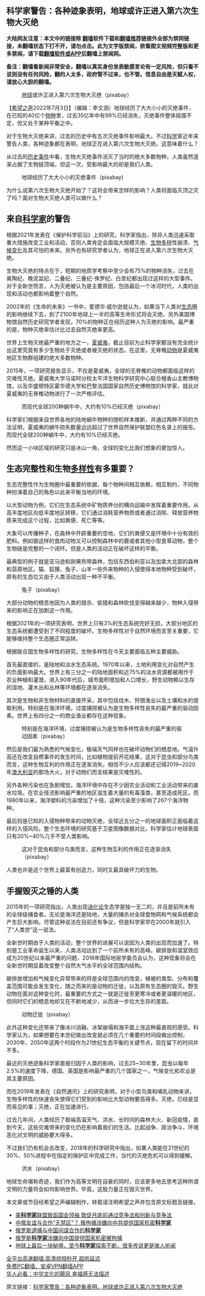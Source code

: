  <!-- 面包屑导航 --> <h2>科学家警告：各种迹象表明，地球或许正进入第六次生物大灭绝</h2> <p class="notice"><b>大陆网友注意：本文中的链接除 <a href="https://github.com/bannedbook/fanqiang" >翻墙</a>软件下载和<a href="https://github.com/killgcd/justmysocks/blob/master/README.md">翻墙推荐</a>链接外全部为禁网链接，未翻墙状态下打不开，请勿点击。此为文字版禁闻，欲看图文视频完整版和更多禁闻，请下载<a href="https://github.com/bannedbook/fanqiang">翻墙软件或APP</a>后翻墙上禁闻网。</p><p>备注：翻墙看新闻非常安全，翻墙以真实身份发表敏感言论有一定风险，但只看不说则没有任何风险，翻的人太多，政府管不过来，也不管。信息自由是天赋人权，请放心大胆的翻墙。</b></p>  <div class="entry"> <figure><figcaption><a href="https://www.bannedbook.org/bnews/tag/%e5%9c%b0%e7%90%83/" class="st_tag internal_tag" rel="tag" title="标签 地球 下的日志">地球</a>或许正进入第六次生物大灭绝（pixabay）</figcaption></figure> <p>【<span class='wp_keywordlink_affiliate'><a href="https://www.soundofhope.org" title="希望之声" target="_blank">希望之声</a></span>2022年7月3日】（编辑：李文涵）地球经历了大大小小的灭绝事件，在已知的40亿个<a href="https://www.bannedbook.org/bnews/tag/%E7%89%A9%E7%A7%8D/" class="st_tag internal_tag" rel="tag" title="标签 物种 下的日志">物种</a>里，过去35亿年中有99%已经消失，灭绝事件整体摇摆不定，但又处于某种平衡之中。</p> <p>对于生物大灭绝来讲，过去的历史中有五次灭绝事件影响最大。不过<span class='wp_keywordlink'><a href="https://www.bannedbook.org/forum11/topic309.html" title="禁片：“科学”的棍子" target="_blank">科学</a></span>家近年来警告人类，各种迹象都在表明，地球正在进入第六次生物大灭绝。这意味着什么？</p> <p>从过去的<span class='wp_keywordlink'><a href="https://www.bannedbook.org/forum33/" title="近代历史事件真相" target="_blank">历史事件</a></span>中看，生物大灭绝事件消灭了当时的绝大多数物种，人类虽然逐渐占据了生物链顶端，但这一次，受影响最大的却是我们人类。</p> <figure><figcaption>地球经历了大大小小的灭绝事件（pixabay)</figcaption></figure> <p>为什么说第六次生物大灭绝开始了？这将会带来怎样的影响？人类将面临灭顶之灾了吗？面对生物大灭绝人类可以做什么？</p> <h2><strong>来自<a href="https://www.bannedbook.org/bnews/tag/%e7%a7%91%e5%ad%a6%e5%ae%b6/" class="st_tag internal_tag" rel="tag" title="标签 科学家 下的日志">科学家</a>的警告</strong></h2> <p>根据2021年发表在《保护科学前沿》上的研究，科学家指出，除非人类迅速采取重大措施改变工业和活动，否则人类肯定会面临大规模灭绝、<a href="https://www.bannedbook.org/bnews/tag/%E7%94%9F%E7%89%A9%E5%A4%9A%E6%A0%B7/" class="st_tag internal_tag" rel="tag" title="标签 生物多样 下的日志">生物多样</a>性崩溃、<span class='wp_keywordlink'><a href="https://www.bannedbook.org/bnews/ssgc/20180904/993719.html" title="《魔鬼在统治着我们的世界(23)：环保主义(上)》" target="_blank">气候变化</a></span>及其可怕的未来。另外也有研究学者认为，地球正在进入第六次生物大灭绝。</p> <p>生物大灭绝的特点在于，短期的地质学考察中至少会有75%的物种消失，过去在奥陶纪、晚泥盆纪、二叠纪、三叠纪-侏罗纪、白垩纪都出现过这样的大型事件。对于全新世而言，人为灭绝被认为是主要原因，包括最后一个冰河时代，人类的出现和活动也都影响着整个自然。</p> <p>2002年的《生命的未来》一书中，爱德华·威尔逊就认为，如果当下人类对<a href="https://www.bannedbook.org/bnews/tag/%E7%94%9F%E6%80%81/" class="st_tag internal_tag" rel="tag" title="标签 生态 下的日志">生态</a>圈的影响继续下去，到了2100年地球上一半的高等生命形式将会灭绝。另外美国博物馆自然历史研究学者发现，70%的物种正在经历这种人为灭绝的影响。最严重的是，物种灭绝率估计比过去自然灭绝率更高。</p> <p>世界上生物灭绝最严重的地方之一，<a href="https://www.bannedbook.org/bnews/tag/%e5%a4%8f%e5%a8%81%e5%a4%b7/" class="st_tag internal_tag" rel="tag" title="标签 夏威夷 下的日志">夏威夷</a>，截止目前为止科学家都没有完全统计出这里究竟有多少生物处于灭绝或者被灭绝的状态。在这里，无脊椎<a href="https://www.bannedbook.org/bnews/tag/%e5%8a%a8%e7%89%a9/" class="st_tag internal_tag" rel="tag" title="标签 动物 下的日志">动物</a>是夏威夷地区生物群组建的绝大多数物种。</p> <p>2015年，一项研究报告显示，不仅是夏威夷，全球的无脊椎的动物都面临这样的灾难性灭绝。夏威夷大学马诺阿分校太平洋生物科学研究中心联合檀香山主教博物馆，以及华盛顿特区霍华德大学和巴黎法国国家自然历史博物馆的科学家，就此对夏威夷的无脊椎动物进行了一次严格评估。</p>  <figure><figcaption>而现代全球200种蜗牛中，大约有10%已经灭绝（pixabay）</figcaption></figure> <p>科学家们根据来自世界各地的陆地蜗牛物种的随机样本推断，并通过两种不同的方法证明，夏威夷的蜗牛损失数量远远超过了世界自然保护联盟红色名录上的报告。而现代全球200种蜗牛中，大约有10%已经灭绝。</p> <p>然而这一小块区域的研究只是冰山一角，全球的变化比我们想象的更加惊人。</p> <h2><strong>生态完整性和生物<a href="https://www.bannedbook.org/bnews/tag/%E5%A4%9A%E6%A0%B7%E6%80%A7/" class="st_tag internal_tag" rel="tag" title="标签 多样性 下的日志">多样性</a>有多重要？</strong></h2> <p>生态完整性作为生物圈中最重要的依据，每个物种间相互依赖，相互制约，不同物种扮演着自己的角色以此来平衡当地的环境。</p> <p>以大型动物为例，它们在生态系统中矿物质养分的横向运输中发挥着重要作用。从高丰度地区向低丰度地区转移，它们通过消耗营养物质或者通过消除、释放营养物质来完成这个过程，比如粪便、死亡等等。</p> <p>大象可以传播种子，在森林中开辟重要的空地，它们的粪便又是环境中十分有效的肥料。例如狼这样的食肉动物又可以控制森林中的鹿或者其他小型食草动物，整个生物链是完整的一个闭环。但是人类的活动正在破坏这样的平衡。</p> <p>最典型的例子就是亚马逊和刚果热带森林，包括东西伯利亚以及加拿大北部的森林和苔原地区。猫、狐狸、兔子、山羊一些外来物种的入侵使得本地物种受到破坏，原有的生态位又由于人类活动出现一种不平衡。</p> <figure><figcaption>兔子（pixabay）</figcaption></figure> <p>大部分动物的栖息地因为人类的猎杀、偷猎和森林砍伐变得越来越少，物种入侵带来的影响正在加剧这一作用。</p> <p>根据2021年的一项研究表明，世界上只有3%的生态系统完好无损，大部分地区的生态系统都遭受到了不同程度的破坏。生物多样性对于自然环境而言至关重要，它能够维持整个生态圈正常运转。</p> <p>根据联合国生物多样性的研究，生物多样性在今天主要面临五种主要威胁。</p>  <p>首先最直接的，是陆地和淡水生态系统。1970年以来，土地利用变化对自然产生的负面影响最大。世界上有三分之一的陆地面积和近75%的淡水资源都被用作于农业种植和灌溉，进入90年代后，城市面积增加和人口增长，野生动物赖以生存的湿地、灌木丛和丛林等环境都在逐渐消失。</p> <p>其次是生物和非生物材料的直接开采，其中包括伐木、狩猎渔业以及土壤和水的提取利用。特别是在海洋环境，过度捕捞被认为是生物多样性丧失的最严重的驱动因素。世界上有四分之一的商业渔业都存在这种现象。</p> <figure><figcaption>特别是在海洋环境，过度捕捞被认为是生物多样性丧失的最严重的驱动因素（pixabay）</figcaption></figure> <p>然后是我们最为熟悉的气候变化，极端天气同样也在破坏动物们的栖息地。气温升高还在改变自燃事件的发生时间，比如植物提前开花结果，这对于昆虫和部分鸟类而言，这种生物互利的作用正在逐渐消失。相信不少人应该都还记得2019~2020年<a href="https://www.bannedbook.org/bnews/tag/%e6%be%b3%e5%a4%a7%e5%88%a9%e4%ba%9a/" class="st_tag internal_tag" rel="tag" title="标签 澳大利亚 下的日志">澳大利亚</a>的那场大火，对于动物们而言结果是灾难性的。</p> <p>另外各种污染也在急剧增加，海洋环境中存在不少因农业活动和工业活动带来的废水垃圾。在农业径流影响最严重的地区滋生着大量的有毒藻类，甚至造成死区。而1980年以来，海洋塑料的污染增加了十倍，这种污染至少影响了267个海洋物种。</p> <p>最后则是已知的入侵物种带来的动物灭绝，全球近五分之一的地球面积正面临着这样的入侵风险。整个生态环境的研究基于卫星图像数据对比，科学家估计地球表面只有20%~40%几乎不受人类影响。</p> <figure><figcaption>这对于昆虫和部分鸟类而言，这种生物互利的作用正在逐渐消失（pixabay）</figcaption></figure> <p>人类也许是这个世界上最富有创造力，同时又最具破坏力的生物。</p> <h2><strong>手握毁灭之锤的人类</strong></h2> <p>2015年的一项研究指出，人类出现<span class='wp_keywordlink'><a href="https://www.bannedbook.org/forum3/topic60.html" title="进化论--魔王的圣经" target="_blank">进化论</a></span>生态学是独一无二的，并且是前所未有的全球级捕食者。无论是海洋还是陆地，大量的捕杀对全球食物网和气候系统都会产生巨大影响，尽管这种说法在目前还有争议，但是科学家早在2000年就引入了“人类世”这一说法。</p> <p>全新世时期由于人类的活动，整个世界的进展可以说因为人类的出现而加速了。特别是工业革命诞生以来，人类活动达到了一个前所未有的高峰。碳排放和温室效应成为20世纪以来最严重的问题，2016年国际地层学委员会认为，这种现象将会在全新世时期显着改变整个自然大气水平的全球范围内结构。</p> <p>碳排放增加和气候变化异常带来的将是全球范围内的改变，植被的类型、分布和覆盖范围可能会发生变化，随之而来的是动物的迁徙，以及原有生态圈的毁灭。野生动物在面对这种变化时，最重要的方式之一就是迁徙至更寒冷或者更温暖的地区，但同时它们的栖息地却又在不断地减少，从而进一步拉大生存的差距。</p>  <figure><figcaption>动物迁徙（pixabay）</figcaption></figure> <p>此外这种变化还带来了像冰川消融、冰架崩塌和海平面上涨这种最直观的感受。科学家认为，如果想要在本世纪做出改变就必须在几个重要的时间段做出控制，2030年、2050年这两个时段作为21世纪生态平衡的关键节点，现在留下的时间并不多。</p> <p>最近的灭绝迹象科学家直接归因于人类的影响，过去25~30年里，昆虫以每年2.5%的速度下降，德国、英国是影响最严重的几个国家之一，气候变化和农业是其主要原因。</p> <p>而在2019年发表在《自然通讯》上的研究表明，对于小型鸟类和哺乳动物来讲，生物多样性的快速丧失使得它们受到的影响比大型动物要高得多。灭绝，已经是显而易见的事；灭绝，正在加速进行。</p> <p>过去几年间，人类经历了极端高温天气、洪水、长时间的森林大火、新冠疫情，直到今天，这些灾难带来的变化仍在影响着我们的生活。比起战争、政治争斗，环境恶化对文明的威胁要大得多。</p> <p>不过我们仍有机会去改变，2018年的科学研究中指出，如果人类能在21世纪的30%、50%进程中在指定的保护区中完成工作，当代的灭绝危机可以得到缓解。</p> <figure><figcaption>洪水（pixabay）</figcaption></figure> <p>地球生命堪称奇迹，我们作为高等文明在自豪的同时，应该更多地去思考这种所谓文明的力量将会如何影响世界。毕竟，这股力量正在毁灭世界。</p> <p>本文章或节目经希望之声编辑制作，转载请注明希望之声并包含原文标题及链接。 </p> <div id="taboola-mid-1"></div>  <ul class='op-related-articles' title='相关阅读'> <li><a href='https://www.bannedbook.org/bnews/comments/20220703/1753248.html' target='_blank'>美<b>科学家</b>联盟致函国会领袖 敦促月底前通过竞争法和创新与竞争法</a></li> <li><a href='https://www.bannedbook.org/bnews/comments/20220702/1753041.html' target='_blank'>中俄友谊与合作“无禁区”？ 俄拘捕涉嫌向中共提供国家机密<b>科学家</b></a></li> <li><a href='https://www.bannedbook.org/bnews/ssgc/20220701/1752734.html' target='_blank'>俄罗斯逮捕与中国间谍合作的<b>科学家</b></a></li> <li><a href='https://www.bannedbook.org/bnews/headline/20220701/1752679.html' target='_blank'>俄罗斯<b>科学家</b>涉嫌向中国提供国家机密被拘捕</a></li> <li><a href='https://www.bannedbook.org/bnews/funmedia/20220630/1752006.html' target='_blank'>地球上最后一块秘境，至今<b>科学家</b>探索不断，很多传说更是骇人听闻</a></li> </ul> <p class="texttj"> <a href="https://github.com/bannedbook/fanqiang/wiki/V2ray%E6%9C%BA%E5%9C%BA" target="_blank">全平台高速翻墙:高清视频秒开,超低延迟</a><br/> <a href="https://github.com/bannedbook/fanqiang/wiki/%E7%A6%81%E9%97%BB%E7%BD%91%E5%AE%89%E5%8D%93%E7%BF%BB%E5%A2%99%E6%96%B0%E9%97%BBAPP" target="_blank">免费PC翻墙、安卓VPN翻墙APP</a><br/> <a href="https://www.bannedbook.org/bnews/comments/20220220/1694796.html" target="_blank">华人必看：中华文化的飓风 幸福感无法描述</a> </p><p>原文链接：<a class="src_link"  href="https://www.soundofhope.org/post/633704" target="_blank">科学家警告：各种迹象表明，地球或许正进入第六次生物大灭绝</a></p> <a name='sharetosocial'></a>  <div style="margin-bottom:5px;padding-bottom:5px;clear:both"> <div id="archive-pix-1" class="banner-ads"> <!-- AuctionX Display platform tag START --> <div id="27602x728x90x621x_ADSLOT1" clicktrack="%%CLICK_URL_ESC%%"></div>  <!-- AuctionX Display platform tag END --> </div> <div id="archive-pix-2" class="banner-ads"> <!-- AuctionX Display platform tag START --> <div id="27556x300x250x621x_ADSLOT1" clicktrack="%%CLICK_URL_ESC%%" style="margin:0 auto;text-align:center"></div>  <!-- AuctionX Display platform tag END --> </div> </div>  <div id="archive-pix-1" class="banner-ads"> <!-- AuctionX Display platform tag START --> <div id="27603x728x90x621x_ADSLOT1" clicktrack="%%CLICK_URL_ESC%%"></div>  <!-- AuctionX Display platform tag END --> </div> </div><!--END ENTRY--> 